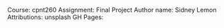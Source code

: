 Course: cpnt260
Assignment: Final Project
Author name: Sidney Lemon
Attributions: unsplash
GH Pages:
